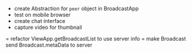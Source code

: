 ﻿
- create Abstraction for `peer` object  in BroadcastApp
- test on mobile browser
- create chat interface
- capture video for thumbnail


= refactor ViewApp.getBroadcastList to use server info
 = make Broadcast send Broadcast.metaData to server
